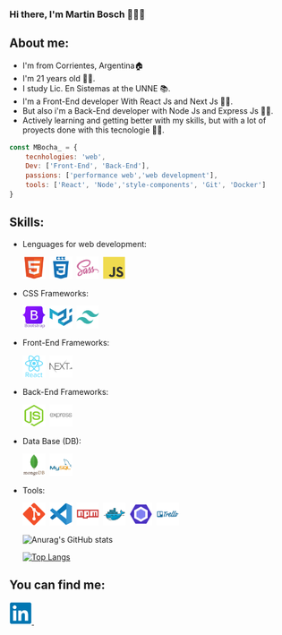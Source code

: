 ### Hi there, I'm Martin Bosch 👋🙋‍♂️


## About me:

- I'm from Corrientes, Argentina🏠
- I'm 21 years old 🙇‍♂️.
- I study Lic. En Sistemas at the UNNE 📚.
- I'm a Front-End developer With React Js and Next Js 👨‍💻. 
- But also i'm a Back-End developer with Node Js and Express Js 👨‍💻.
- Actively learning and getting better with my skills, but with a lot of proyects done with this tecnologie 💆‍♂️.



```js
const MBocha_ = {
    tecnhologies: 'web',
    Dev: ['Front-End', 'Back-End'],
    passions: ['performance web','web development'],
    tools: ['React', 'Node','style-components', 'Git', 'Docker']
}
```  


## Skills:


   - Lenguages for web development: 
    
        <img src="https://github.com/devicons/devicon/blob/master/icons/html5/html5-original.svg" title="HTML5" alt="HTML" width="40" height="40"/>&nbsp;
        <img src="https://github.com/devicons/devicon/blob/master/icons/css3/css3-plain-wordmark.svg"  title="CSS3" alt="CSS" width="40" height="40"/>&nbsp;
        <img src="https://github.com/devicons/devicon/blob/master/icons/sass/sass-original.svg" title="sass" alt="sass" width="40" height="40"/>&nbsp;
        <img src="https://github.com/devicons/devicon/blob/master/icons/javascript/javascript-original.svg" title="JavaScript" alt="JavaScript" width="40" height="40"/>&nbsp;
        

    
    
   - CSS Frameworks: 
    
        <img src="https://github.com/devicons/devicon/blob/master/icons/bootstrap/bootstrap-original-wordmark.svg" title="Bootstrap" alt="Bootstrap" width="40" height="40"/>&nbsp;
        <img src="https://github.com/devicons/devicon/blob/master/icons/materialui/materialui-original.svg" title="MaterialUI" alt="MaterialUI" width="40" height="40"/>&nbsp;
        <img src="https://github.com/devicons/devicon/blob/master/icons/tailwindcss/tailwindcss-plain.svg" title="TailwindCss" alt="TailwindCss" width="40" height="40"/>&nbsp;
        
        
   - Front-End Frameworks:
  
        <img src="https://github.com/devicons/devicon/blob/master/icons/react/react-original-wordmark.svg" title="React" alt="React" width="40" height="40"/>&nbsp;
        <img src="https://github.com/devicons/devicon/blob/master/icons/nextjs/nextjs-original-wordmark.svg" title="NextJs" alt="NextJs" width="40" height="40"/>&nbsp;
        
   
  - Back-End Frameworks:
  
       <img src="https://github.com/devicons/devicon/blob/master/icons/nodejs/nodejs-original.svg" title="NodeJS" alt="NodeJS" width="40" height="40"/>&nbsp;
       <img src="https://github.com/devicons/devicon/blob/master/icons/express/express-original-wordmark.svg" title="ExpressJS" alt="ExpressJS" width="40" height="40"/>
        
        
   - Data Base (DB):
    
        <img src="https://github.com/devicons/devicon/blob/master/icons/mongodb/mongodb-original-wordmark.svg" title="MongoDB" alt="MongoDB" width="40" height="40"/>&nbsp;
        <img src="https://github.com/devicons/devicon/blob/master/icons/mysql/mysql-original-wordmark.svg" title="MySql" alt="MySql" width="40" height="40"/>&nbsp;
        
        
   - Tools:
        
        <img src="https://github.com/devicons/devicon/blob/master/icons/git/git-original.svg" title="Git" alt="Git" width="40" height="40"/>&nbsp;
        <img src="https://github.com/devicons/devicon/blob/master/icons/vscode/vscode-original.svg" title="VScode" alt="VScode" width="40" height="40"/>&nbsp;
        <img src="https://github.com/devicons/devicon/blob/master/icons/npm/npm-original-wordmark.svg" title="NPM" alt="NPM" width="40" height="40"/>&nbsp;
        <img src="https://github.com/devicons/devicon/blob/master/icons/docker/docker-original.svg" title="Docker" alt="Docker" width="40" height="40"/>&nbsp;
        <img src="https://github.com/devicons/devicon/blob/master/icons/eslint/eslint-original.svg" title="Eslint" alt="Eslint" width="40" height="40"/>&nbsp;
        <img src="https://github.com/devicons/devicon/blob/master/icons/trello/trello-plain-wordmark.svg" title="Trello" alt="Trello" width="40" height="40"/>&nbsp;
        





    
        ![Anurag's GitHub stats](https://github-readme-stats.vercel.app/api?username=MbochaL&show_icons=true&theme=gruvbox)
        
        
        
        [![Top Langs](https://github-readme-stats.vercel.app/api/top-langs/?username=MbochaL&show_icons=true&theme=gruvbox)](https://github.com/anuraghazra/github-readme-stats)



   ## You can find me:
   
   <a href='https://www.linkedin.com/in/martin-bosch-200b20225/' target = "_blank">
       <img src="https://github.com/devicons/devicon/blob/master/icons/linkedin/linkedin-original.svg" title="LinkedIn" alt="LinkedIn" width="40" height="40"/>&nbsp;
   </a>
    









